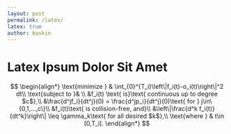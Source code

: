 ```yaml
---
layout: post
permalink: /latex/
latex: true
author: baskin
---
```


# Latex Ipsum Dolor Sit Amet
$$
\begin{align*}
   \text{minimize } & \int_{0}^{T_i}\left\|f_i(t)-o_i(t)\right\|^2 dt\\
   \text{subject to }& \\
   &f_i(t) \text{ is}\text{ continuous up to degree $c$},\\
   &\frac{d^jf_i}{dt^j}(0) = \frac{d^jp_i}{dt^j}(0)\text{ for } j\in\{0,1,...,c\}\\
   &f_i(t)\text{ is collision-free, and}\\ 
   &\left\|\frac{d^k f_i(t)}{dt^k}\right\| \leq \gamma_k\text{ for all desired $k$},\\
   \text{where } & t\in [0,T_i].
\end{align*}
$$
